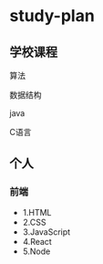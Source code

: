 # study-plan

## 学校课程

 算法

数据结构

java

C语言

## 个人

### 前端

- 1.HTML
- 2.CSS
- 3.JavaScript
- 4.React
- 5.Node
